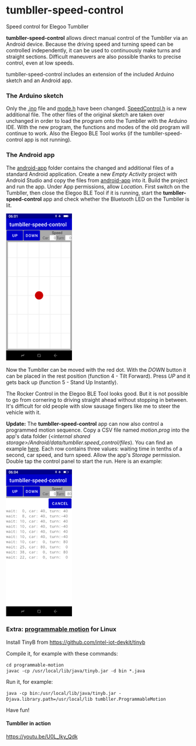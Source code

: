 # tumbller-speed-control
Speed control for Elegoo Tumbller

**tumbller-speed-control** allows direct manual control of the Tumbller via an Android device. Because the driving speed and turning speed can be controlled independently, it can be used to continuously make turns and straight sections. Difficult maneuvers are also possible thanks to precise control, even at low speeds.

tumbller-speed-control includes an extension of the included Arduino sketch and an Android app.

### The Arduino sketch
Only the [.ino](tumbller-speed-control.ino) file and [mode.h](mode.h) have been changed. [SpeedControl.h](SpeedControl.h) is a new additional file. The other files of the original sketch are taken over unchanged in order to load the program onto the Tumbller with the Arduino IDE. With the new program, the functions and modes of the old program will continue to work. Also the Elegoo BLE Tool works (if the tumbller-speed-control app is not running).

### The Android app
The [android-app](android-app) folder contains the changed and additional files of a standard Android application. Create a new *Empty Activity* project with Android Studio and copy the files from [android-app](android-app) into it. Build the project and run the app. Under App permissions, allow *Location*. First switch on the Tumbller, then close the Elegoo BLE Tool if it is running, start the **tumbller-speed-control** app and check whether the Bluetooth LED on the Tumbller is lit.

<img src="android-app/screenshot.png" height="400" />

Now the Tumbller can be moved with the red dot. With the *DOWN* button it can be placed in the rest position (function 4 - Tilt Forward). Press *UP* and it gets back up (function 5 - Stand Up Instantly).

The Rocker Control in the Elegoo BLE Tool looks good. But it is not possible to go from cornering to driving straight ahead without stopping in between. It's difficult for old people with slow sausage fingers like me to steer the vehicle with it.

**Update:** The **tumbller-speed-control** app can now also control a programmed motion sequence. Copy a CSV file named *motion.prog* into the app's data folder (*\<internal shared storage\>/Android/data/tumbller.speed_control/files*). You can find an example [here](programmable-motion/motion.prog). Each row contains three values: waiting time in tenths of a second, car speed, and turn speed. Allow the app's *Storage* permission. Double tap the control panel to start the run. Here is an example:

<img src="android-app/screenshot-progmotion.png" height="400" />

### Extra: [programmable motion](programmable-motion) for Linux
Install TinyB from https://github.com/intel-iot-devkit/tinyb

Compile it, for example with these commands:
```
cd programmable-motion
javac -cp /usr/local/lib/java/tinyb.jar -d bin *.java
```
Run it, for example:
```
java -cp bin:/usr/local/lib/java/tinyb.jar -Djava.library.path=/usr/local/lib tumbller.ProgrammableMotion
```
Have fun!

#### Tumbller in action
https://youtu.be/U0L_Iky_Qdk
